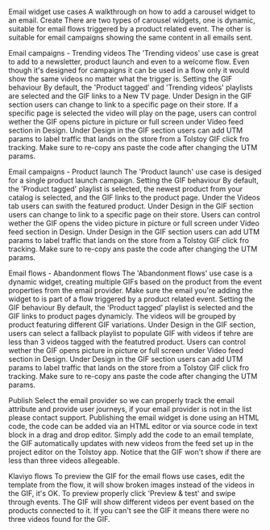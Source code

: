 Email widget use cases
A walkthrough on how to add a carousel widget to an email.
Create
There are two types of carousel widgets, one is dynamic, suitable for email flows triggered by a product related event. The other is suitable for email campaigns showing the same content in all emails sent.

Email campaigns - Trending videos
The 'Trending videos' use case is great to add to a newsletter, product launch and even to a welcome flow. Even though it's designed for campaigns it can be used in a flow only it would show the same videos no matter what the trigger is.
Setting the GIF behaviour
By default, the 'Product tagged' and 'Trending videos' playlists are selected and the GIF links to a New TV page. Under Design in the GIF section users can change to link to a specific page on their store. If a specific page is selected the video will play on the page, users can control wether the GIF opens picture in picture or full screen under Video feed section in Design. Under Design in the GIF section users can add UTM params to label traffic that lands on the store from a Tolstoy GIF click fro tracking. Make sure to re-copy ans paste the code after changing the UTM params.

Email campaigns - Product launch
The 'Product launch' use case is desiged for a single product launch campaign.
Setting the GIF behaviour
By default, the 'Product tagged' playlist is selected, the newest product from your catalog is selected, and the GIF links to the product page. Under the Videos tab users can swith the featured product. Under Design in the GIF section users can change to link to a specific page on their store. Users can control wether the GIF opens the video picture in picture or full screen under Video feed section in Design. Under Design in the GIF section users can add UTM params to label traffic that lands on the store from a Tolstoy GIF click fro tracking. Make sure to re-copy ans paste the code after changing the UTM params.

Email flows - Abandonment flows
The 'Abandonment flows' use case is a dynamic widget, creating multiple GIFs based on the product from the event properties from the email provider. Make sure the email you're adding the widget to is part of a flow triggered by a product related event.
Setting the GIF behaviour
By default, the 'Product tagged' playlist is selected and the GIF links to product pages dynamicly. The videos will be grouped by product featuring different GIF variations. Under Design in the GIF section, users can select a fallback playlist to populate GIF with videos if tehre are less than 3 videos tagged with the featutred product. Users can control wether the GIF opens picture in picture or full screen under Video feed section in Design. Under Design in the GIF section users can add UTM params to label traffic that lands on the store from a Tolstoy GIF click fro tracking. Make sure to re-copy ans paste the code after changing the UTM params.
 
Publish
Select the email provider so we can properly track the email attribute and provide user journeys, if your email provider is not in the list please contact support. Publishing the email widget is done using an HTML code, the code can be added via an HTML editor or via source code in text block in a drag and drop editor.
Simply add the code to an email template, the GIF automatically updates with new videos from the feed set up in the project editor on the Tolstoy app. Notice that the GIF won't show if there are less than three videos allegeable.

Klaviyo flows
To preview the GIF for the email flows use cases, edit the template from the flow, it will show broken images instead of the videos in the GIF, it's OK. To preview properly click 'Preview & test' and swipe through events. The GIF will show different videos per event based on the products connected to it. If you can't see the GIF it means there were no three videos found for the GIF.